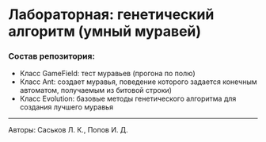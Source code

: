 # Лабораторная: генетический алгоритм (умный муравей)
### Состав репозитория: 
- Класс GameField: тест муравьев (прогона по полю)
- Класс Ant: создает муравья, поведение которого задается конечным автоматом, получаемым из битовой строки)
- Класс Evolution: базовые методы генетического алгоритма для создания лучшего муравья
____
Авторы: Саськов Л. К., Попов И. Д.
